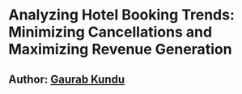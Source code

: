 # Analyzing Hotel Booking Trends: Minimizing Cancellations and Maximizing Revenue Generation

## Author: [Gaurab Kundu](https://www.linkedin.com/in/gaurab-kundu)


